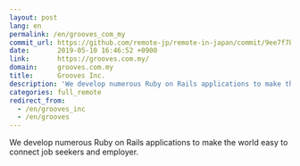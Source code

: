 ```yaml
---
layout: post
lang: en
permalink: /en/grooves_com_my
commit_url: https://github.com/remote-jp/remote-in-japan/commit/9ee7f7b0faa72fba44f47003d8f648dfe1ed9d84
date:       2019-05-10 16:46:52 +0900
link:       https://grooves.com.my/
domain:     grooves.com.my
title:      Grooves Inc.
description: 'We develop numerous Ruby on Rails applications to make the world easy to connect job seekers and employer.'
categories: full_remote
redirect_from:
  - /en/grooves_inc
  - /en/grooves
---
```


<p>We develop numerous Ruby on Rails applications to make the world easy to connect job seekers and employer.</p>
